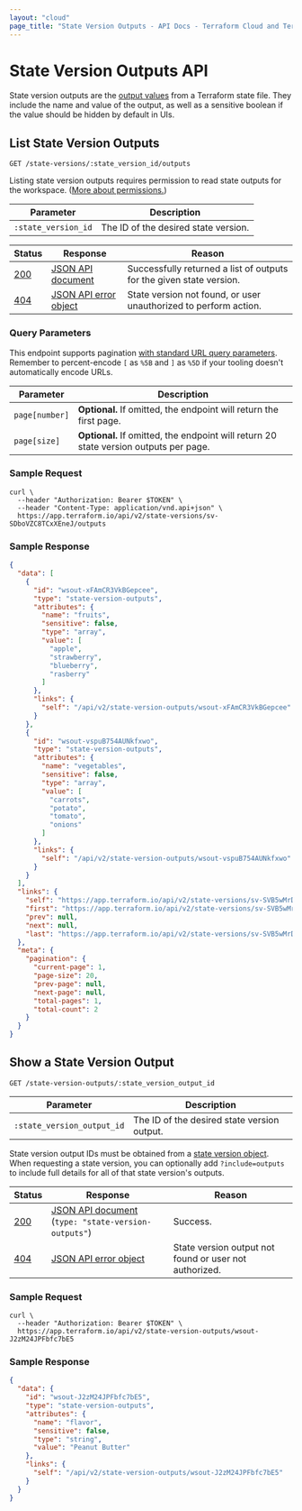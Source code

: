 ```yaml
---
layout: "cloud"
page_title: "State Version Outputs - API Docs - Terraform Cloud and Terraform Enterprise"
---
```


[200]: https://developer.mozilla.org/en-US/docs/Web/HTTP/Status/200
[404]: https://developer.mozilla.org/en-US/docs/Web/HTTP/Status/404
[JSON API document]: /docs/cloud/api/index.html#json-api-documents
[JSON API error object]: https://jsonapi.org/format/#error-objects

# State Version Outputs API

State version outputs are the [output values](/docs/language/values/outputs.html) from a Terraform state file. They include
the name and value of the output, as well as a sensitive boolean if the value
should be hidden by default in UIs.

## List State Version Outputs

`GET /state-versions/:state_version_id/outputs`

Listing state version outputs requires permission to read state outputs for the workspace. ([More about permissions.](/docs/cloud/users-teams-organizations/permissions.html))

Parameter | Description
----------|---------
`:state_version_id` | The ID of the desired state version.

Status  | Response                                     | Reason
--------|----------------------------------------------|----------
[200][] | [JSON API document][]                        | Successfully returned a list of outputs for the given state version.
[404][] | [JSON API error object][]                    | State version not found, or user unauthorized to perform action.

### Query Parameters

This endpoint supports pagination [with standard URL query parameters](./index.html#query-parameters). Remember to percent-encode `[` as `%5B` and `]` as `%5D` if your tooling doesn't automatically encode URLs.

Parameter                   | Description
----------------------------|------------
`page[number]`              | **Optional.** If omitted, the endpoint will return the first page.
`page[size]`                | **Optional.** If omitted, the endpoint will return 20 state version outputs per page.

### Sample Request

```shell
curl \
  --header "Authorization: Bearer $TOKEN" \
  --header "Content-Type: application/vnd.api+json" \
  https://app.terraform.io/api/v2/state-versions/sv-SDboVZC8TCxXEneJ/outputs
```

### Sample Response

```json
{
  "data": [
    {
      "id": "wsout-xFAmCR3VkBGepcee",
      "type": "state-version-outputs",
      "attributes": {
        "name": "fruits",
        "sensitive": false,
        "type": "array",
        "value": [
          "apple",
          "strawberry",
          "blueberry",
          "rasberry"
        ]
      },
      "links": {
        "self": "/api/v2/state-version-outputs/wsout-xFAmCR3VkBGepcee"
      }
    },
    {
      "id": "wsout-vspuB754AUNkfxwo",
      "type": "state-version-outputs",
      "attributes": {
        "name": "vegetables",
        "sensitive": false,
        "type": "array",
        "value": [
          "carrots",
          "potato",
          "tomato",
          "onions"
        ]
      },
      "links": {
        "self": "/api/v2/state-version-outputs/wsout-vspuB754AUNkfxwo"
      }
    }
  ],
  "links": {
    "self": "https://app.terraform.io/api/v2/state-versions/sv-SVB5wMrDL1XUgJ4G/outputs?page%5Bnumber%5D=1&page%5Bsize%5D=20",
    "first": "https://app.terraform.io/api/v2/state-versions/sv-SVB5wMrDL1XUgJ4G/outputs?page%5Bnumber%5D=1&page%5Bsize%5D=20",
    "prev": null,
    "next": null,
    "last": "https://app.terraform.io/api/v2/state-versions/sv-SVB5wMrDL1XUgJ4G/outputs?page%5Bnumber%5D=1&page%5Bsize%5D=20"
  },
  "meta": {
    "pagination": {
      "current-page": 1,
      "page-size": 20,
      "prev-page": null,
      "next-page": null,
      "total-pages": 1,
      "total-count": 2
    }
  }
}
```

## Show a State Version Output

`GET /state-version-outputs/:state_version_output_id`

Parameter | Description
----------|---------
`:state_version_output_id` | The ID of the desired state version output.

State version output IDs must be obtained from a [state version object](./state-versions.html). When requesting a state version, you can optionally add `?include=outputs` to include full details for all of that state version's outputs.

Status  | Response                                                | Reason
--------|---------------------------------------------------------|----------
[200][] | [JSON API document][] (`type: "state-version-outputs"`) | Success.
[404][] | [JSON API error object][]                               | State version output not found or user not authorized.

### Sample Request

```shell
curl \
  --header "Authorization: Bearer $TOKEN" \
  https://app.terraform.io/api/v2/state-version-outputs/wsout-J2zM24JPFbfc7bE5
```

### Sample Response

```json
{
  "data": {
    "id": "wsout-J2zM24JPFbfc7bE5",
    "type": "state-version-outputs",
    "attributes": {
      "name": "flavor",
      "sensitive": false,
      "type": "string",
      "value": "Peanut Butter"
    },
    "links": {
      "self": "/api/v2/state-version-outputs/wsout-J2zM24JPFbfc7bE5"
    }
  }
}
```
